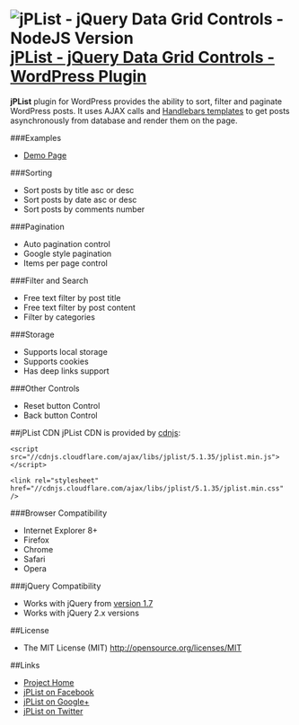 # ![jPList - jQuery Data Grid Controls - NodeJS Version](http://jplist.com/content/img/common/rocket-50.png) [jPList - jQuery Data Grid Controls - WordPress Plugin](http://jplist.com)

**jPList** plugin for WordPress provides the ability to sort, filter and paginate WordPress posts. It uses AJAX calls and [Handlebars templates](http://handlebarsjs.com) to get posts asynchronously from database and render them on the page.

###Examples
- [Demo Page](http://wordpress.jplist.com/jplist-for-posts-sorting-filtering-and-pagination)

###Sorting
- Sort posts by title asc or desc
- Sort posts by date asc or desc
- Sort posts by comments number

###Pagination
- Auto pagination control
- Google style pagination
- Items per page control

###Filter and Search
- Free text filter by post title
- Free text filter by post content
- Filter by categories

###Storage
- Supports local storage
- Supports cookies
- Has deep links support

###Other Controls
- Reset button Control
- Back button Control

##jPList CDN
jPList CDN is provided by [cdnjs](http://www.cdnjs.com):

```
<script src="//cdnjs.cloudflare.com/ajax/libs/jplist/5.1.35/jplist.min.js"></script>
```

```
<link rel="stylesheet" href="//cdnjs.cloudflare.com/ajax/libs/jplist/5.1.35/jplist.min.css" />
```

###Browser Compatibility
- Internet Explorer 8+
- Firefox
- Chrome
- Safari
- Opera

###jQuery Compatibility
- Works with jQuery from [version 1.7](http://code.jquery.com/jquery-1.7.min.js)
- Works with jQuery 2.x versions

##License
- The MIT License (MIT) http://opensource.org/licenses/MIT

##Links
- [Project Home](http://jplist.com)
- [jPList on Facebook](https://www.facebook.com/jplist)
- [jPList on Google+](https://plus.google.com/+Jplistjs)
- [jPList on Twitter](https://twitter.com/jquery_jplist)